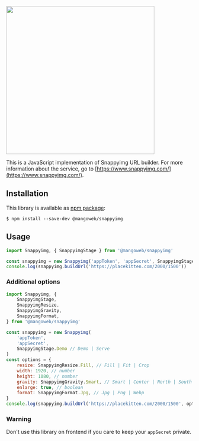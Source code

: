 <img src="https://github.com/snappyimg/snappyimg-php/raw/master/logo.png" width="400">

This is a JavaScript implementation of Snappyimg URL builder. For more information about the service, go to [https://www.snappyimg.com/](https://www.snappyimg.com/).

## Installation

This library is available as [npm package](https://www.npmjs.com/package/@mangoweb/snappyimg):

```console
$ npm install --save-dev @mangoweb/snappyimg
```

## Usage

```javascript
import Snappyimg, { SnappyimgStage } from '@mangoweb/snappyimg'

const snappyimg = new Snappyimg('appToken', 'appSecret', SnappyimgStage.DEMO)
console.log(snappyimg.buildUrl('https://placekitten.com/2000/1500'))
```

### Additional options

```javascript
import Snappyimg, {
	SnappyimgStage,
	SnappyimgResize,
	SnappyimgGravity,
	SnappyimgFormat,
} from '@mangoweb/snappyimg'

const snappyimg = new Snappyimg(
	'appToken',
	'appSecret',
	SnappyimgStage.Demo // Demo | Serve
)
const options = {
	resize: SnappyimgResize.Fill, // Fill | Fit | Crop
	width: 1920, // number
	height: 1080, // number
	gravity: SnappyimgGravity.Smart, // Smart | Center | North | South | East | West
	enlarge: true, // boolean
	format: SnappyimgFormat.Jpg, // Jpg | Png | Webp
}
console.log(snappyimg.buildUrl('https://placekitten.com/2000/1500', options))
```

### Warning

Don't use this library on frontend if you care to keep your `appSecret` private.
